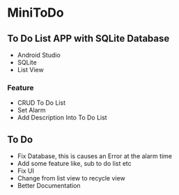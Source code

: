 # MiniToDo

## To Do List APP with SQLite Database
- Android Studio
- SQLite
- List View

### Feature
- CRUD To Do List
- Set Alarm
- Add Description Into To Do List

## To Do
- Fix Database, this is causes an Error at the alarm time
- Add some feature like, sub to do list etc
- Fix UI
- Change from list view to recycle view
- Better Documentation
